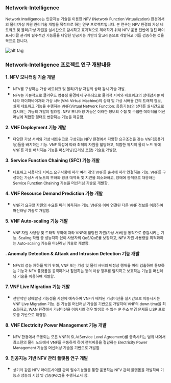 ### Network-Intelligence 

<sub> Network Intelligence는 인공지능 기술을 이용한 NFV (Network Function Virtualization) 환경에서의 물리/가상 자원 관리기술 개발을 목적으로 하는 연구 프로젝트입니다. 본 연구는 NFV 환경의 가상 네트워크 및 물리/가상 자원을 실시간으로 감시하고 효과적으로 제어하기 위해 NFV 운용 전반에 걸친 라이프사이클 관리에 필수적인 기능들을 다양한 인공지능 기반의 알고리즘으로 개발하고 이를 검증하는 것을 목표로 합니다. </sub>
      
![alt tag](https://github.com/Network-Intelligence/private/blob/master/Images/Architecture.png)

### Network-Intelligence 프로젝트 연구 개발내용
**1. NFV 모니터링 기술 개발**
* <sub> NFV를 구성하는 가상 네트워크 및 물리/가상 자원의 상태 감시 기술 개발. </sub>
* <sub> NFV는 기본적으로 클라우드 컴퓨팅 환경에서 구축되므로 물리적 서버와 네트워크의 상태감시뿐 아니라 하이퍼바이저와 가상 서버(VM: Virtual Machine)의 상태 및 가상 서버들 간의 트래픽 정보, 실제 네트워크 기능을 수행하는 VNF(Virtual Network Function: 응용기능)의 상태를 실시간으로 감시하는 기능의 개발이 필요함. NFV 모니터링 기능은 이러한 정보의 수집 및 수집한 데이터를 머신러닝에 적합한 형태로 변환하는 기능을 제공함. </sub>

**2. VNF Deployment 기능 개발**
* <sub> 다양한 가상 서버와 가상 네트워크로 구성되는 NFV 환경에서 다양한 요구조건을 갖는 VNF(응용기능)들을 배치하는 기능. VNF 특성에 따라 최적의 자원을 할당하고, 적합한 위치의 물리 노드 위에 VNF를 자동 배치하는 기능을 머신러닝(딥러닝 포함) 기술로 개발함. </sub>

**3. Service Function Chaining (SFC) 기능 개발**
* <sub> 네트워크 사용자의 서비스 요구사항에 따라 여러 개의 VNF를 순서에 따라 연결하는 기능. VNF를 구성하는 가상서버 노드의 부하와 링크 대역폭 및 지연을 최소화하고, 장애에 동적으로 대응하는 Service Function Chaining 기능을 머신러닝 기술로 개발함. </sub>

**4. VNF Resource Demand Prediction 기능 개발**
* <sub> VNF가 요구할 자원의 수요를 미리 예측하는 기능. VNF와 이에 연결된 다른 VNF 정보를 이용하여 머신러닝 기술로 개발함. </sub>

**5. VNF Auto-scaling 기능 개발**
* <sub> VNF 자원 사용량 및 트래픽 부하에 따라 VNF에 할당된 자원(가상 서버)을 동적으로 증감시키는 기능. Scaling 작업 중 성능저하 없이 사용자의 QoS/QoE를 보장하고, NFV 자원 사용량을 최적화하는 Auto-scaling 기능을 머신러닝 기술로 개발함. </sub>

**. Anomaly Detection & Attack and Intrusion Detection 기능 개발**
* <sub> NFV의 성능 저하를 막기 위해, VNF 또는 가상 및 물리 서버의 비정상 행위를 미리 검출하여 통보하는 기능과  NFV 플랫폼을 공격하거나 침입하는 등의 이상 징후를 탐지하고 보호하는 기능을 머신러닝 기술을 이용하여 개발함. </sub>

**7. VNF Live Migration 기능 개발**
* <sub> 전반적인 장애발생 가능성을 사전에 예측하여 VNF가 배치된 가상머신을 실시간으로 이동시키는 VNF Live Migration 기능. 본 기능을 머신러닝 기술을 기반으로 개발하여 VNF의 down time을 최소화하고, WAN 환경에서 가상머신을 이동시킬 경우 발생할 수 있는 IP 주소 변경 문제를 LISP 프로토콜 기반으로 해결함. </sub>

**8. VNF Electricity Power Management 기능 개발**
* <sub> NFV 환경에서 구동되는 모든 VNF의 SLA(Service Level Agreement)를 충족시키는 범위 내에서 최소한의 물리 노드에서 VNF를 구동하게 하여 전력비용을 절감하는 Electricity Power Management 기능을 머신러닝 기술을 기반으로 개발함. </sub>

**9. 인공지능 기반 NFV 관리 플랫폼 연구 개발**
* <sub> 상기와 같은 NFV 라이프사이클 관리 필수기능들을 통합 운용하는 NFV 관리 플랫폼을 개발하여 기능과 성능의 시험 및 검증(PoC)을 수행하고자 함. </sub>
